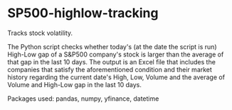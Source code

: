 # SP500-highlow-tracking
Tracks stock volatility.

The Python script checks whether today's (at the date the script is run) High-Low gap of a S&P500 company's stock is larger than the average of that gap in the last 10 days. 
The output is an Excel file that includes the companies that satisfy the aforementioned condition and their market history regarding the current date's High, Low, Volume and the average of Volume and High-Low gap in the last 10 days.

Packages used: pandas, numpy, yfinance, datetime 
